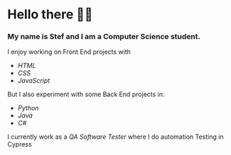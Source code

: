 # **Hello there 👋🏻**

### My name is Stef and I am a Computer Science student.

 I enjoy working on Front End projects with
- *HTML*
- *CSS*
- *JavaScript*
  
 But I also experiment with some Back End projects in:
- *Python*
- *Java*
- *C#*
  
 I currently work as a *QA Software Tester* where I do automation Testing in Cypress
